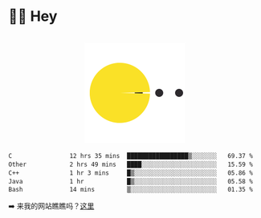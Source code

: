 
# 👋🏻 Hey
<div align="center">
	<br>
	<img src="https://raw.githubusercontent.com/Aniket965/Aniket965/master/pacman.svg?sanitize=true" width="200" height="200">
	<br>
</div>

<!--START_SECTION:waka-->

```txt
C                12 hrs 35 mins  █████████████████▒░░░░░░░   69.37 %
Other            2 hrs 49 mins   ████░░░░░░░░░░░░░░░░░░░░░   15.59 %
C++              1 hr 3 mins     █▒░░░░░░░░░░░░░░░░░░░░░░░   05.86 %
Java             1 hr            █▒░░░░░░░░░░░░░░░░░░░░░░░   05.58 %
Bash             14 mins         ▒░░░░░░░░░░░░░░░░░░░░░░░░   01.35 %
```

<!--END_SECTION:waka-->

 ➡️  来我的网站瞧瞧吗？[这里](https://www.shaolongfei.com)
